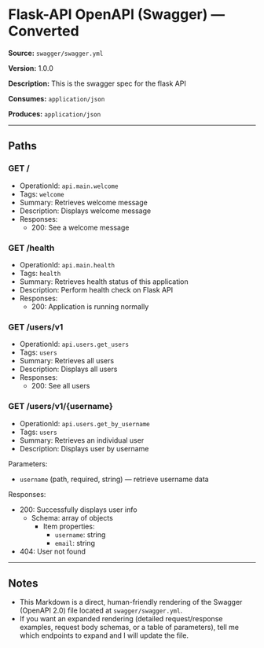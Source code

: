# Flask-API OpenAPI (Swagger) — Converted

**Source:** `swagger/swagger.yml`

**Version:** 1.0.0

**Description:** This is the swagger spec for the flask API

**Consumes:** `application/json`

**Produces:** `application/json`

---

## Paths

### GET /
- OperationId: `api.main.welcome`
- Tags: `welcome`
- Summary: Retrieves welcome message
- Description: Displays welcome message
- Responses:
  - 200: See a welcome message

### GET /health
- OperationId: `api.main.health`
- Tags: `health`
- Summary: Retrieves health status of this application
- Description: Perform health check on Flask API
- Responses:
  - 200: Application is running normally

### GET /users/v1
- OperationId: `api.users.get_users`
- Tags: `users`
- Summary: Retrieves all users
- Description: Displays all users
- Responses:
  - 200: See all users

### GET /users/v1/{username}
- OperationId: `api.users.get_by_username`
- Tags: `users`
- Summary: Retrieves an individual user
- Description: Displays user by username

Parameters:
- `username` (path, required, string) — retrieve username data

Responses:
- 200: Successfully displays user info
  - Schema: array of objects
    - Item properties:
      - `username`: string
      - `email`: string
- 404: User not found

---

## Notes
- This Markdown is a direct, human-friendly rendering of the Swagger (OpenAPI 2.0) file located at `swagger/swagger.yml`.
- If you want an expanded rendering (detailed request/response examples, request body schemas, or a table of parameters), tell me which endpoints to expand and I will update the file.
